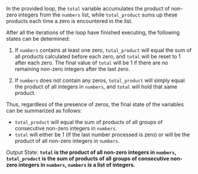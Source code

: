 In the provided loop, the `total` variable accumulates the product of non-zero integers from the `numbers` list, while `total_product` sums up these products each time a zero is encountered in the list. 

After all the iterations of the loop have finished executing, the following states can be determined:

1. If `numbers` contains at least one zero, `total_product` will equal the sum of all products calculated before each zero, and `total` will be reset to 1 after each zero. The final value of `total` will be 1 if there are no remaining non-zero integers after the last zero.

2. If `numbers` does not contain any zeros, `total_product` will simply equal the product of all integers in `numbers`, and `total` will hold that same product.

Thus, regardless of the presence of zeros, the final state of the variables can be summarized as follows:

- `total_product` will equal the sum of products of all groups of consecutive non-zero integers in `numbers`.
- `total` will either be 1 (if the last number processed is zero) or will be the product of all non-zero integers in `numbers`.

Output State: **`total` is the product of all non-zero integers in `numbers`, `total_product` is the sum of products of all groups of consecutive non-zero integers in `numbers`, `numbers` is a list of integers.**